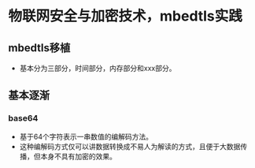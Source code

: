 # 物联网安全与加密技术，mbedtls实践
## mbedtls移植
- 基本分为三部分，时间部分，内存部分和xxx部分。
## 基本逐渐
### base64
- 基于64个字符表示一串数值的编解码方法。
- 这种编解码方式仅可以讲数据转换成不易人为解读的方式，且便于大数据传播，但本身不具有加密的效果。

